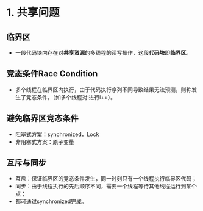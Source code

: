 # 1. 共享问题

## 临界区

- 一段代码块内存在对**共享资源**的多线程的读写操作，这段**代码块**即**临界区**。

## 竞态条件Race Condition

- 多个线程在临界区内执行，由于代码执行序列不同导致结果无法预测，则称发生了竞态条件。（如多个线程对i进行i++）。

## 避免临界区竞态条件

- 阻塞式方案：synchronized，Lock
- 非阻塞式方案：原子变量

## 互斥与同步

- 互斥：保证临界区的竞态条件发生，同一时刻只有一个线程执行临界区代码；
- 同步：由于线程执行的先后顺序不同，需要一个线程等待其他线程运行到某个点；
- 都可通过synchronized完成。
